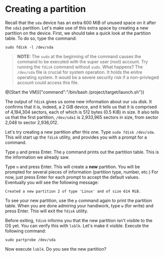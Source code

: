 # Creating a partition
Recall that the `sda` device has an extra 600 MiB of unused space on it after the `sda1` partition. Let's make use of this extra space by creating a new partition on the device. First, we should take a quick look at the partition table. To do so, type the command:

```
sudo fdisk -l /dev/sda
```

> **NOTE:** The `sudo` at the beginning of the command causes the command to be executed with the super user (root) account. Try running the `fdisk` command without `sudo`. What happens? The `/dev/sda` file is crucial for system operation. It holds the enitre operating system. It would be a severe security risk if a non-privleged account could access this file.

@[Start the VM]({"command":"/bin/bash /project/target/launch.sh"})

The output of `fdisk` gives us some new information about our `sda` disk. It confirms that it is, indeed, a 2 GiB device, and it tells us that it is comprised of 4,194,304 sectors, each of which is 512 bytes (0.5 KiB) in size. It also tells us that the first partition, `/dev/sda1` is 2,933,965 sectors in size, from sector 2,048 to sector 2,936,012.

Let's try creating a new partition after this one. Type `sudo fdisk /dev/sda`. This will start up the `fdisk` utility, and provides you with a prompt for a command.

Type `p` and press Enter. The `p` command prints out the partition table. This is the information we already saw.

Type `n` and press Enter. This will create a **new** partition. You will be prompted for several pieces of information (partition type, number, etc.) For now, just press Enter for each prompt to accept the default values. Eventually you will see the following message:

```
Created a new partition 2 of type 'Linux' and of size 614 MiB.
```

To see your new partition, use the `p` command again to print the partition table. When you are done admiring your handiwork, type `w` (for write) and press Enter. This will exit the `fdisk` utility.

Before exiting, `fdisk` informs you that the new partition isn't visible to the OS yet. You can verify this with `lsblk`. Let's make it visible. Execute the following command:

```
sudo partprobe /dev/sda
```

Now execute `lsblk`. Do you see the new partition?
